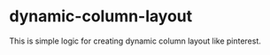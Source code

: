 dynamic-column-layout
=====================

This is simple logic for creating dynamic column layout like pinterest.
